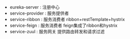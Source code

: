 - eureka-server : 注册中心
- service-provider : 服务提供者
- service-ribbon : 服务消费者 ribbon+restTemplate+hystrix
- service-feign : 服务消费者 feign集成了ribbon和hystrix
- service-zuul : 服务网关 提供路由转发和请求过滤



